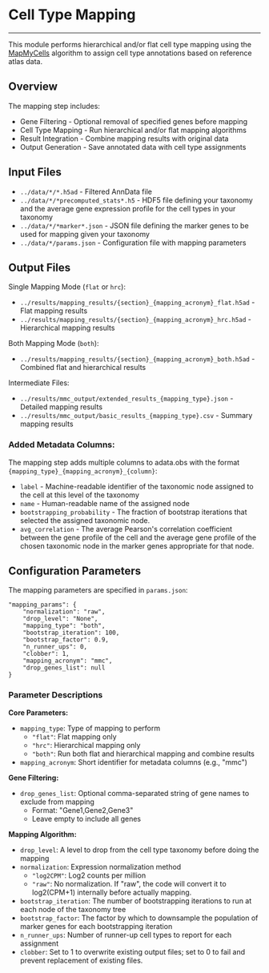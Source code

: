 # Cell Type Mapping 
---
This module performs hierarchical and/or flat cell type mapping using the [MapMyCells](https://github.com/AllenInstitute/cell_type_mapper) algorithm to assign cell type annotations based on reference atlas data.

## Overview
The mapping step includes:

- Gene Filtering - Optional removal of specified genes before mapping
- Cell Type Mapping - Run hierarchical and/or flat mapping algorithms
- Result Integration - Combine mapping results with original data
- Output Generation - Save annotated data with cell type assignments

## Input Files

- `../data/*/*.h5ad` - Filtered AnnData file  
- `../data/*/*precomputed_stats*.h5` - HDF5 file defining your taxonomy and the average gene expression profile for the cell types in your taxonomy
- `../data/*/*marker*.json` - JSON file defining the marker genes to be used for mapping given your taxonomy
- `../data/*/params.json` - Configuration file with mapping parameters

## Output Files
Single Mapping Mode (`flat` or `hrc`):

- `../results/mapping_results/{section}_{mapping_acronym}_flat.h5ad` - Flat mapping results
- `../results/mapping_results/{section}_{mapping_acronym}_hrc.h5ad` - Hierarchical mapping results

Both Mapping Mode (`both`):

- `../results/mapping_results/{section}_{mapping_acronym}_both.h5ad` - Combined flat and hierarchical results

Intermediate Files:

- `../results/mmc_output/extended_results_{mapping_type}.json` - Detailed mapping results 
- `../results/mmc_output/basic_results_{mapping_type}.csv` - Summary mapping results

### Added Metadata Columns:
The mapping step adds multiple columns to adata.obs with the format `{mapping_type}_{mapping_acronym}_{column}`:
- `label` - Machine-readable identifier of the taxonomic node assigned to the cell at this level of the taxonomy
- `name` - Human-readable name of the assigned node
- `bootstrapping_probability` - The fraction of bootstrap iterations that selected the assigned taxonomic node.
- `avg_correlation` - The average Pearson's correlation coefficient between the gene profile of the cell and the average gene profile of the chosen taxonomic node in the marker genes appropriate for that node. 

## Configuration Parameters
The mapping parameters are specified in `params.json`:

    "mapping_params": {
        "normalization": "raw",
        "drop_level": "None",
        "mapping_type": "both",
        "bootstrap_iteration": 100,
        "bootstrap_factor": 0.9,
        "n_runner_ups": 0,
        "clobber": 1,
        "mapping_acronym": "mmc",
        "drop_genes_list": null
    }


### Parameter Descriptions
**Core Parameters:**

- `mapping_type`: Type of mapping to perform
  - `"flat"`: Flat mapping only
  - `"hrc"`: Hierarchical mapping only 
  - `"both"`: Run both flat and hierarchical mapping and combine results
- `mapping_acronym`: Short identifier for metadata columns (e.g., "mmc")

**Gene Filtering:**

- `drop_genes_list`: Optional comma-separated string of gene names to exclude from mapping
  - Format: "Gene1,Gene2,Gene3"
  - Leave empty to include all genes
  
**Mapping Algorithm:**

- `drop_level`: A level to drop from the cell type taxonomy before doing the mapping
- `normalization`: Expression normalization method
  - `"log2CPM"`: Log2 counts per million 
  - `"raw"`: No normalization. If "raw", the code will convert it to log2(CPM+1) internally before actually mapping.
- `bootstrap_iteration`: The number of bootstrapping iterations to run at each node of the taxonomy tree
- `bootstrap_factor`: The factor by which to downsample the population of marker genes for each bootstrapping iteration
- `n_runner_ups`: Number of runner-up cell types to report for each assignment
- `clobber`: Set to 1 to overwrite existing output files; set to 0 to fail and prevent replacement of existing files.





